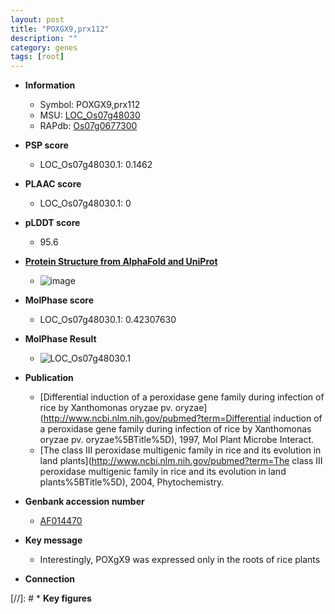 ```yaml
---
layout: post
title: "POXGX9,prx112"
description: ""
category: genes
tags: [root]
---
```


* **Information**  
    + Symbol: POXGX9,prx112  
    + MSU: [LOC_Os07g48030](http://rice.plantbiology.msu.edu/cgi-bin/ORF_infopage.cgi?orf=LOC_Os07g48030)  
    + RAPdb: [Os07g0677300](http://rapdb.dna.affrc.go.jp/viewer/gbrowse_details/irgsp1?name=Os07g0677300)  

* **PSP score**  
    + LOC_Os07g48030.1: 0.1462 

* **PLAAC score**  
    + LOC_Os07g48030.1: 0 

* **pLDDT score**
    + 95.6

* **[Protein Structure from AlphaFold and UniProt](https://www.uniprot.org/uniprotkb/Q0D3N0/entry#structure)**
    + ![image](https://ricepsp.github.io/images/Q0/AF-Q0D3N0-F1.png)

* **MolPhase score**
    + LOC_Os07g48030.1: 0.42307630

* **MolPhase Result**
    + ![LOC_Os07g48030.1](https://304243504.github.io/Pictures/LOC_Os07g/LOC_Os07g48030.1.png)

* **Publication**  
    + [Differential induction of a peroxidase gene family during infection of rice by Xanthomonas oryzae pv. oryzae](http://www.ncbi.nlm.nih.gov/pubmed?term=Differential induction of a peroxidase gene family during infection of rice by Xanthomonas oryzae pv. oryzae%5BTitle%5D), 1997, Mol Plant Microbe Interact.
    + [The class III peroxidase multigenic family in rice and its evolution in land plants](http://www.ncbi.nlm.nih.gov/pubmed?term=The class III peroxidase multigenic family in rice and its evolution in land plants%5BTitle%5D), 2004, Phytochemistry.

* **Genbank accession number**  
    + [AF014470](http://www.ncbi.nlm.nih.gov/nuccore/AF014470)

* **Key message**  
    + Interestingly, POXgX9 was expressed only in the roots of rice plants

* **Connection**  

[//]: # * **Key figures**  


